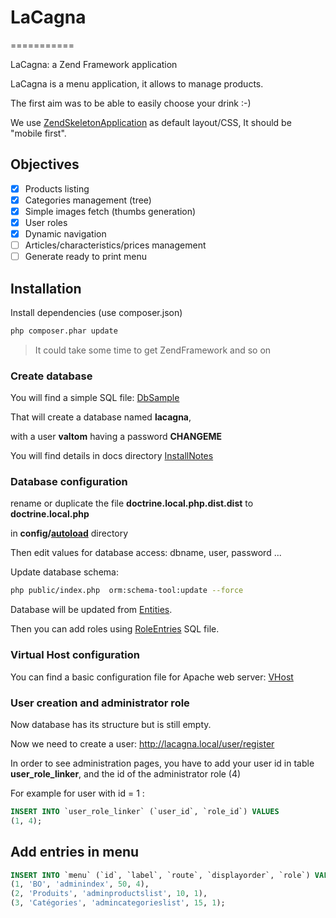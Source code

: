 # LaCagna
===========

LaCagna: a Zend Framework application

LaCagna is a menu application, it allows to manage products.

The first aim was to be able to easily choose your drink :-)

We use [ZendSkeletonApplication] as default layout/CSS,
It should be "mobile first".

## Objectives

- [x] Products listing
- [x] Categories management (tree)
- [x] Simple images fetch (thumbs generation)
- [x] User roles
- [x] Dynamic navigation
- [ ] Articles/characteristics/prices management
- [ ] Generate ready to print menu

## Installation

Install dependencies (use composer.json)

```sh
php composer.phar update
```

> It could take some time to get ZendFramework and so on

### Create database

You will find a simple SQL file: [DbSample]

That will create a database named **lacagna**,

with a user **valtom** having a password **CHANGEME**

You will find details in docs directory [InstallNotes]

### Database configuration

rename or duplicate the file
**doctrine.local.php.dist.dist** to **doctrine.local.php**

in **config/[autoload]** directory

Then edit values for database access: dbname, user, password ...

Update database schema:
```sh
php public/index.php  orm:schema-tool:update --force
```

Database will be updated from [Entities].

Then you can add roles using [RoleEntries] SQL file.

### Virtual Host configuration

You can find a basic configuration file for Apache web server: [VHost]

### User creation and administrator role

Now database has its structure but is still empty.

Now we need to create a user:
http://lacagna.local/user/register


In order to see administration pages,
you have to add your user id in table **user_role_linker**,
and the id of the administrator role (4)

For example for user with id = 1 :
```sql
INSERT INTO `user_role_linker` (`user_id`, `role_id`) VALUES
(1, 4);
```
## Add entries in menu

```sql
INSERT INTO `menu` (`id`, `label`, `route`, `displayorder`, `role`) VALUES
(1, 'BO', 'adminindex', 50, 4),
(2, 'Produits', 'adminproductslist', 10, 1),
(3, 'Catégories', 'admincategorieslist', 15, 1);
```


[autoload]:https://github.com/Jodaille/LaCagna/tree/master/config/autoload
[Entities]:https://github.com/Jodaille/LaCagna/tree/master/module/LaCagnaProduct/src/LaCagnaProduct/Entity
[DbSample]:https://github.com/Jodaille/LaCagna/blob/master/docs/create_database_sample.sql
[RoleEntries]:https://github.com/Jodaille/LaCagna/blob/master/docs/add_role_entries.sql
[VHost]:https://github.com/Jodaille/LaCagna/blob/master/docs/vhost_sample_config
[InstallNotes]:https://github.com/Jodaille/LaCagna/blob/master/docs/README.md
[ZendSkeletonApplication]:https://github.com/zendframework/ZendSkeletonApplication
